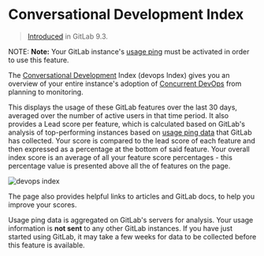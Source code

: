 # Conversational Development Index

> [Introduced](https://gitlab.com/gitlab-org/gitlab-foss/issues/30469) in GitLab 9.3.

NOTE: **Note:**
Your GitLab instance's [usage ping](../admin_area/settings/usage_statistics.md#usage-ping-core-only) must be activated in order to use this feature.

The [Conversational Development](http://conversationaldevelopment.com/2017/04/16/what-is-conversational-development/) Index (devops Index) gives you an overview of your entire
instance's adoption of [Concurrent DevOps](https://about.gitlab.com/concurrent-devops/)
from planning to monitoring.

This displays the usage of these GitLab features over
the last 30 days, averaged over the number of active users in that time period. It also
provides a Lead score per feature, which is calculated based on GitLab's analysis
of top-performing instances based on [usage ping data](../admin_area/settings/usage_statistics.md#usage-ping-core-only) that GitLab has
collected. Your score is compared to the lead score of each feature and then expressed as a percentage at the bottom of said feature.
Your overall index score is an average of all your feature score percentages - this percentage value is presented above all the of features on the page.

![devops index](img/devops_index.png)

The page also provides helpful links to articles and GitLab docs, to help you
improve your scores.

Usage ping data is aggregated on GitLab's servers for analysis. Your usage
information is **not sent** to any other GitLab instances. If you have just started using GitLab, it may take a few weeks for data to be
collected before this feature is available.

